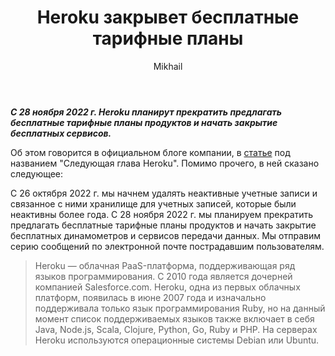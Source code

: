 ﻿---
layout: post
title:  "Heroku закрывет бесплатные тарифные планы"
categories: [ News ]
tags: [sticky]
image: assets/images/heroku.jpg
author: Mikhail
---
***С 28 ноября 2022 г. Heroku планирут прекратить предлагать бесплатные тарифные планы продуктов и начать закрытие бесплатных сервисов.***

Об этом говорится в официальном блоге компании, в [статье](https://blog.heroku.com/next-chapter) под названием "Следующая глава Heroku". Помимо прочего, в ней сказано следующее:

С 26 октября 2022 г. мы начнем удалять неактивные учетные записи и связанное с ними хранилище для учетных записей, которые были неактивны более года. С 28 ноября 2022 г. мы планируем прекратить предлагать бесплатные тарифные планы продуктов и начать закрытие бесплатных динамометров и сервисов передачи данных. Мы отправим серию сообщений по электронной почте пострадавшим пользователям.

> Heroku — облачная PaaS-платформа, поддерживающая ряд языков программирования. С 2010 года является дочерней компанией Salesforce.com. Heroku, одна из первых облачных платформ, появилась в июне 2007 года и изначально поддерживала только язык программирования Ruby, но на данный момент список поддерживаемых языков также включает в себя Java, Node.js, Scala, Clojure, Python, Go, Ruby и PHP. На серверах Heroku используются операционные системы Debian или Ubuntu.